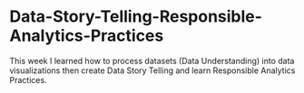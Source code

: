 # Data-Story-Telling-Responsible-Analytics-Practices
This week I learned how to process datasets (Data Understanding) into data visualizations then create Data Story Telling and learn Responsible Analytics Practices.
